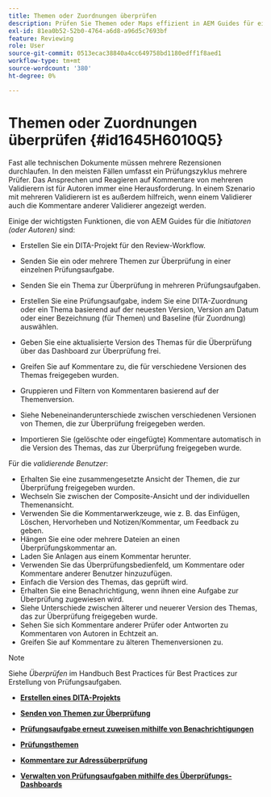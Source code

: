 ```yaml
---
title: Themen oder Zuordnungen überprüfen
description: Prüfen Sie Themen oder Maps effizient in AEM Guides für eine reibungslose Inhaltsbewertung. Machen Sie sich mit den Funktionen für Autoren und Prüfer in AEM Handbüchern vertraut.
exl-id: 81ea0b52-52b0-4764-a6d8-a96d5c7693bf
feature: Reviewing
role: User
source-git-commit: 0513ecac38840a4cc649758bd1180edff1f8aed1
workflow-type: tm+mt
source-wordcount: '380'
ht-degree: 0%

---
```


# Themen oder Zuordnungen überprüfen {#id1645H6010Q5}

Fast alle technischen Dokumente müssen mehrere Rezensionen durchlaufen. In den meisten Fällen umfasst ein Prüfungszyklus mehrere Prüfer. Das Ansprechen und Reagieren auf Kommentare von mehreren Validierern ist für Autoren immer eine Herausforderung. In einem Szenario mit mehreren Validierern ist es außerdem hilfreich, wenn einem Validierer auch die Kommentare anderer Validierer angezeigt werden.

Einige der wichtigsten Funktionen, die von AEM Guides für die *Initiatoren \(oder Autoren\)* sind:

- Erstellen Sie ein DITA-Projekt für den Review-Workflow.
- Senden Sie ein oder mehrere Themen zur Überprüfung in einer einzelnen Prüfungsaufgabe.

- Senden Sie ein Thema zur Überprüfung in mehreren Prüfungsaufgaben.

- Erstellen Sie eine Prüfungsaufgabe, indem Sie eine DITA-Zuordnung oder ein Thema basierend auf der neuesten Version, Version am Datum oder einer Bezeichnung \(für Themen\) und Baseline \(für Zuordnung\) auswählen.

- Geben Sie eine aktualisierte Version des Themas für die Überprüfung über das Dashboard zur Überprüfung frei.

- Greifen Sie auf Kommentare zu, die für verschiedene Versionen des Themas freigegeben wurden.

- Gruppieren und Filtern von Kommentaren basierend auf der Themenversion.

- Siehe Nebeneinanderunterschiede zwischen verschiedenen Versionen von Themen, die zur Überprüfung freigegeben werden.

- Importieren Sie \(gelöschte oder eingefügte\) Kommentare automatisch in die Version des Themas, das zur Überprüfung freigegeben wurde.


Für die *validierende Benutzer*:

- Erhalten Sie eine zusammengesetzte Ansicht der Themen, die zur Überprüfung freigegeben wurden.
- Wechseln Sie zwischen der Composite-Ansicht und der individuellen Themenansicht.
- Verwenden Sie die Kommentarwerkzeuge, wie z. B. das Einfügen, Löschen, Hervorheben und Notizen/Kommentar, um Feedback zu geben.
- Hängen Sie eine oder mehrere Dateien an einen Überprüfungskommentar an.
- Laden Sie Anlagen aus einem Kommentar herunter.
- Verwenden Sie das Überprüfungsbedienfeld, um Kommentare oder Kommentare anderer Benutzer hinzuzufügen.
- Einfach die Version des Themas, das geprüft wird.
- Erhalten Sie eine Benachrichtigung, wenn ihnen eine Aufgabe zur Überprüfung zugewiesen wird.
- Siehe Unterschiede zwischen älterer und neuerer Version des Themas, das zur Überprüfung freigegeben wurde.
- Sehen Sie sich Kommentare anderer Prüfer oder Antworten zu Kommentaren von Autoren in Echtzeit an.
- Greifen Sie auf Kommentare zu älteren Themenversionen zu.

>[!NOTE]
>
> Siehe *Überprüfen* im Handbuch Best Practices für Best Practices zur Erstellung von Prüfungsaufgaben.

- **[Erstellen eines DITA-Projekts](authoring-create-dita-project.md)**

- **[Senden von Themen zur Überprüfung](review-send-topics-for-review.md)**

- **[Prüfungsaufgabe erneut zuweisen mithilfe von Benachrichtigungen](reassign-review-using-notification.md)**

- **[Prüfungsthemen](review-topics.md)**

- **[Kommentare zur Adressüberprüfung](review-address-review-comments.md)**

- **[Verwalten von Prüfungsaufgaben mithilfe des Überprüfungs-Dashboards](review-manage-tasks-review-dashboard.md)**
